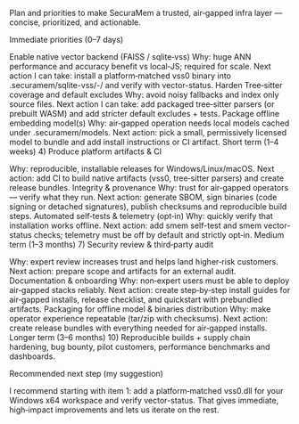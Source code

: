 Plan and priorities to make SecuraMem a trusted, air‑gapped infra layer — concise, prioritized, and actionable.

Immediate priorities (0–7 days)

Enable native vector backend (FAISS / sqlite‑vss)
Why: huge ANN performance and accuracy benefit vs local‑JS; required for scale.
Next action I can take: install a platform‑matched vss0 binary into .securamem/sqlite-vss/<platform>-<arch>/ and verify with vector-status.
Harden Tree‑sitter coverage and default excludes
Why: avoid noisy fallbacks and index only source files.
Next action I can take: add packaged tree‑sitter parsers (or prebuilt WASM) and add stricter default excludes + tests.
Package offline embedding model(s)
Why: air‑gapped operation needs local models cached under .securamem/models.
Next action: pick a small, permissively licensed model to bundle and add install instructions or CI artifact.
Short term (1–4 weeks) 4) Produce platform artifacts & CI

Why: reproducible, installable releases for Windows/Linux/macOS.
Next action: add CI to build native artifacts (vss0, tree‑sitter parsers) and create release bundles.
Integrity & provenance
Why: trust for air‑gapped operators — verify what they run.
Next action: generate SBOM, sign binaries (code signing or detached signatures), publish checksums and reproducible build steps.
Automated self‑tests & telemetry (opt‑in)
Why: quickly verify that installation works offline.
Next action: add smem self-test and smem vector-status checks; telemetry must be off by default and strictly opt‑in.
Medium term (1–3 months) 7) Security review & third‑party audit

Why: expert review increases trust and helps land higher‑risk customers.
Next action: prepare scope and artifacts for an external audit.
Documentation & onboarding
Why: non‑expert users must be able to deploy air‑gapped stacks reliably.
Next action: create step‑by‑step install guides for air‑gapped installs, release checklist, and quickstart with prebundled artifacts.
Packaging for offline model & binaries distribution
Why: make operator experience repeatable (tar/zip with checksums).
Next action: create release bundles with everything needed for air‑gapped installs.
Longer term (3–6 months) 10) Reproducible builds + supply chain hardening, bug bounty, pilot customers, performance benchmarks and dashboards.

Recommended next step (my suggestion)

I recommend starting with item 1: add a platform‑matched vss0.dll for your Windows x64 workspace and verify vector-status. That gives immediate, high‑impact improvements and lets us iterate on the rest.